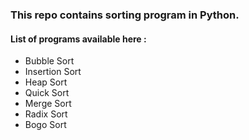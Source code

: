 ### This repo contains sorting program in Python.
#### List of programs available here :
 - Bubble Sort
 - Insertion Sort
 - Heap Sort
 - Quick Sort 
 - Merge Sort
 - Radix Sort 
 - Bogo Sort 
